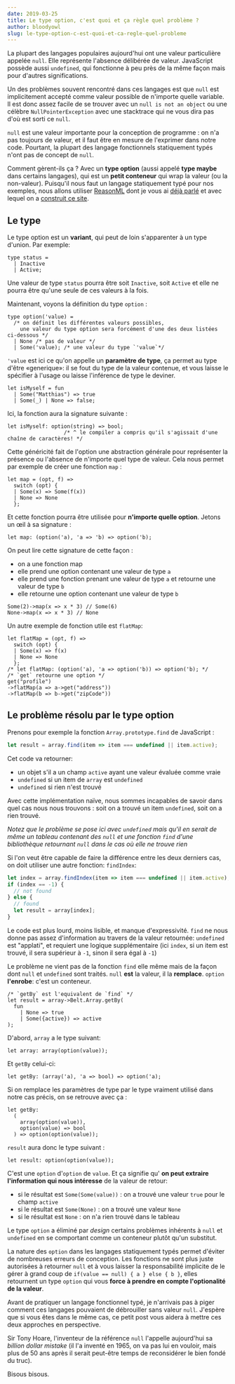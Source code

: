 ```yaml
---
date: 2019-03-25
title: Le type option, c'est quoi et ça règle quel problème ?
author: bloodyowl
slug: le-type-option-c-est-quoi-et-ca-regle-quel-probleme
---
```


La plupart des langages populaires aujourd'hui ont une valeur particulière appelée `null`. Elle représente l'absence délibérée de valeur. JavaScript possède aussi `undefined`, qui fonctionne à peu près de la même façon mais pour d'autres significations.

Un des problèmes souvent rencontré dans ces langages est que `null` est implicitement accepté comme valeur possible de n'importe quelle variable. Il est donc assez facile de se trouver avec un `null is not an object` ou une célèbre `NullPointerException` avec une stacktrace qui ne vous dira pas d'où est sorti ce `null`.

`null` est une valeur importante pour la conception de programme : on n'a pas toujours de valeur, et il faut être en mesure de l'exprimer dans notre code. Pourtant, la plupart des langage fonctionnels statiquement typés n'ont pas de concept de `null`.

Comment gèrent-ils ça ? Avec un **type option** (aussi appelé **type maybe** dans certains langages), qui est un **petit conteneur** qui wrap la valeur (ou la non-valeur). Puisqu'il nous faut un langage statiquement typé pour nos exemples, nous allons utiliser [ReasonML](https://reasonml.github.io) dont je vous ai [déjà parlé](/articles/introduction-a-reasonml) et avec lequel on a [construit ce site](/articles/comment-on-a-fait-ce-site).

## Le type

Le type option est un **variant**, qui peut de loin s'apparenter à un type d'union. Par exemple:

```reason
type status =
  | Inactive
  | Active;
```

Une valeur de type `status` pourra être soit `Inactive`, soit `Active` et elle ne pourra être qu'une seule de ces valeurs à la fois.

Maintenant, voyons la définition du type `option` :

```reason
type option('value) =
  /* on définit les différentes valeurs possibles,
    une valeur du type option sera forcément d'une des deux listées ci-dessous */
  | None /* pas de valeur */
  | Some('value); /* une valeur du type `'value`*/
```

`'value` est ici ce qu'on appelle un **paramètre de type**, ça permet au type d'être «generique»: il se fout du type de la valeur contenue, et vous laisse le spécifier à l'usage ou laisse l'inférence de type le deviner.

```reason
let isMyself = fun
  | Some("Matthias") => true
  | Some(_) | None => false;
```

Ici, la fonction aura la signature suivante :

```reason
let isMyself: option(string) => bool;
                  /* ^ le compiler a compris qu'il s'agissait d'une chaîne de caractères! */
```

Cette généricité fait de l'option une abstraction générale pour représenter la présence ou l'absence de n'importe quel type de valeur. Cela nous permet par exemple de créer une fonction `map` :

```reason
let map = (opt, f) =>
  switch (opt) {
  | Some(x) => Some(f(x))
  | None => None
  };
```

Et cette fonction pourra être utilisée pour **n'importe quelle option**. Jetons un œil à sa signature :

```reason
let map: (option('a), 'a => 'b) => option('b);
```

On peut lire cette signature de cette façon :

- on a une fonction map
- elle prend une option contenant une valeur de type `a`
- elle prend une fonction prenant une valeur de type `a` et retourne une valeur de type `b`
- elle retourne une option contenant une valeur de type `b`

```reason
Some(2)->map(x => x * 3) // Some(6)
None->map(x => x * 3) // None
```

Un autre exemple de fonction utile est `flatMap`:

```reason
let flatMap = (opt, f) =>
  switch (opt) {
  | Some(x) => f(x)
  | None => None
  };
/* let flatMap: (option('a), 'a => option('b)) => option('b); */
/* `get` retourne une option */
get("profile")
->flatMap(a => a->get("address"))
->flatMap(b => b->get("zipCode"))
```

## Le problème résolu par le type option

Prenons pour exemple la fonction `Array.prototype.find` de JavaScript :

```js
let result = array.find(item => item === undefined || item.active);
```

Cet code va retourner:

- un objet s'il a un champ `active` ayant une valeur évaluée comme vraie
- `undefined` si un item de `array` est `undefined`
- `undefined` si rien n'est trouvé

Avec cette implémentation naïve, nous sommes incapables de savoir dans quel cas nous nous trouvons : soit on a trouvé un item `undefined`, soit on a rien trouvé.

_Notez que le problème se pose ici avec `undefined` mais qu'il en serait de même un tableau contenant des `null` et une fonction `find` d'une bibliothèque retournant `null` dans le cas où elle ne trouve rien_

Si l'on veut être capable de faire la différence entre les deux derniers cas, on doit utiliser une autre fonction: `findIndex`:

```js
let index = array.findIndex(item => item === undefined || item.active);
if (index == -1) {
  // not found
} else {
  // found
  let result = array[index];
}
```

Le code est plus lourd, moins lisible, et manque d'expressivité. `find` ne nous donne pas assez d'information au travers de la valeur retournée: `undefined` est "applati", et requiert une logique supplémentaire (ici `index`, si un item est trouvé, il sera supérieur à `-1`, sinon il sera égal à `-1`)

Le problème ne vient pas de la fonction `find` elle même mais de la façon dont `null` et `undefined` sont traités. `null` **est** la valeur, il la **remplace**. `option` **l'enrobe**: c'est un conteneur.

```reason
/* `getBy` est l'equivalent de `find` */
let result = array->Belt.Array.getBy(
  fun
    | None => true
    | Some({active}) => active
);
```

D'abord, `array` a le type suivant:

```reason
let array: array(option(value));
```

Et `getBy` celui-ci:

```reason
let getBy: (array('a), 'a => bool) => option('a);
```

Si on remplace les paramètres de type par le type vraiment utilisé dans notre cas précis, on se retrouve avec ça :

```reason
let getBy:
  (
    array(option(value)),
    option(value) => bool
  ) => option(option(value));
```

`result` aura donc le type suivant :

```reason
let result: option(option(value));
```

C'est une `option` d'`option` de `value`. Et ça signifie qu' **on peut extraire l'information qui nous intéresse** de la valeur de retour:

- si le résultat est `Some(Some(value))` : on a trouvé une valeur `true` pour le champ `active`
- si le résultat est `Some(None)` : on a trouvé une valeur `None`
- si le résultat est `None` : on n'a rien trouvé dans le tableau

Le type `option` a éliminé par _design_ certains problèmes inhérents à `null` et `undefined` en se comportant comme un conteneur plutôt qu'un substitut.

La nature des `option` dans les langages statiquement typés permet d'éviter de nombreuses erreurs de conception. Les fonctions ne sont plus juste autorisées à retourner `null` et à vous laisser la responsabilité implicite de le gérer à grand coup de `if(value == null) { a } else { b }`, elles retournent un type `option` qui vous **force à prendre en compte l'optionalité de la valeur**.

Avant de pratiquer un langage fonctionnel typé, je n'arrivais pas à piger comment ces langages pouvaient de débrouiller sans valeur `null`. J'espère que si vous êtes dans le même cas, ce petit post vous aidera à mettre ces deux approches en perspective.

Sir Tony Hoare, l'inventeur de la référence `null` l'appelle aujourd'hui sa _billion dollar mistake_ (il l'a inventé en 1965, on va pas lui en vouloir, mais plus de 50 ans après il serait peut-être temps de reconsidérer le bien fondé du truc).

Bisous bisous.
